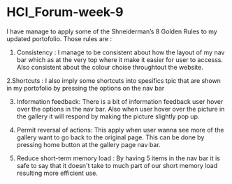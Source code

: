 # HCI_Forum-week-9

I have manage to apply some of the Shneiderman’s 8 Golden Rules to my updated portofolio.
Those rules are :
  1. Consistency :
     I manage to be consistent about how the layout of my nav bar which as at the very
     top where it make it easier for user to accesss. Also consistent about the colour choise throughtout the website.
  
  2.Shortcuts :
     I also imply some shortcuts into spesifics tpic that are shown in my portofolio by pressing the options on the           nav bar

  3. Information feedback:
     There is a bit of information feedback user hover over the options in the nav bar.
     Also when user hover over the picture in the gallery it will respond by making the picture slightly pop up.

  4. Permit reversal of actions:
     This apply when user wanna see more of the gallery want to go back to the original page. This can be done
     by pressing home button at the gallery page nav bar.

  5. Reduce short-term memory load :
     By having 5 items in the nav bar it is safe to say that it doesn't take to much part of our short memory load resulting more efficient use.
